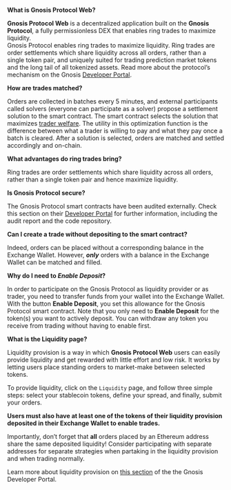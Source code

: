 **What is Gnosis Protocol Web?**

**Gnosis Protocol Web** is a decentralized application built on the **Gnosis Protocol**, a fully permissionless DEX that enables ring trades to maximize liquidity.  
Gnosis Protocol enables ring trades to maximize liquidity. Ring trades are order settlements which share liquidity across all orders, rather than a single token pair, and uniquely suited for trading prediction market tokens and the long tail of all tokenized assets.
Read more about the protocol’s mechanism on the Gnosis [Developer Portal](https://docs.gnosis.io/protocol/docs/introduction1/).

**How are trades matched?**

Orders are collected in batches every 5 minutes, and external participants called solvers (everyone can participate as a solver) propose a settlement solution to the smart contract. The smart contract selects the solution that maximizes [trader welfare](https://docs.gnosis.io/protocol/docs/devguide01/). The utility in this optimization function is the difference between what a trader is willing to pay and what they pay once a batch is cleared. After a solution is selected, orders are matched and settled accordingly and on-chain.

**What advantages do ring trades bring?**

Ring trades are order settlements which share liquidity across all orders, rather than a single token pair and hence maximize liquidity.

**Is Gnosis Protocol secure?**

The Gnosis Protocol smart contracts have been audited externally. Check this section on their [Developer Portal](https://docs.gnosis.io/protocol/docs/devguide04/) for further information, including the audit report and the code repository.

**Can I create a trade without depositing to the smart contract?**

Indeed, orders can be placed without a corresponding balance in the Exchange Wallet. However, **_only_** orders with a balance in the Exchange Wallet can be matched and filled.

**Why do I need to _Enable Deposit_?**

In order to participate on the Gnosis Protocol as liquidity provider or as trader, you need to transfer funds from your wallet into the Exchange Wallet. With the button **Enable Deposit**, you set this allowance for the Gnosis Protocol smart contract.
Note that you only need to **Enable Deposit** for the token(s) you want to actively deposit. You can withdraw any token you receive from trading without having to enable first.

**What is the Liquidity page?**

Liquidity provision is a way in which **Gnosis Protocol Web** users can easily provide liquidity and get rewarded with little effort and low risk. It works by letting users place standing orders to market-make between selected tokens.

To provide liquidity, click on the `Liquidity` page, and follow three simple steps: select your stablecoin tokens, define your spread, and finally, submit your orders.

**Users must also have at least one of the tokens of their liquidity provision deposited in their Exchange Wallet to enable trades.**

Importantly, don’t forget that **all** orders placed by an Ethereum address share the same deposited liquidity! Consider participating with separate addresses for separate strategies when partaking in the liquidity provision and when trading normally.

Learn more about liquidity provision on [this section](https://docs.gnosis.io/protocol/docs/liquidity1/) of the the Gnosis Developer Portal.
